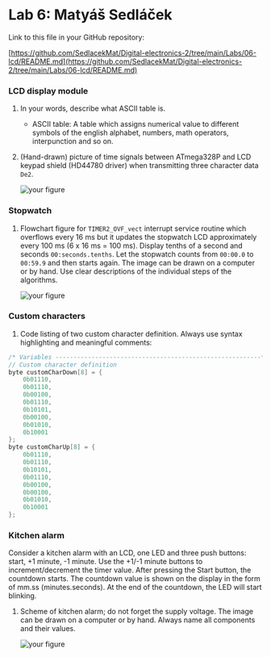 # Lab 6: Matyáš Sedláček

Link to this file in your GitHub repository:

[https://github.com/SedlacekMat/Digital-electronics-2/tree/main/Labs/06-lcd/README.md](https://github.com/SedlacekMat/Digital-electronics-2/tree/main/Labs/06-lcd/README.md)


### LCD display module

1. In your words, describe what ASCII table is.
   * ASCII table: A table which assigns numerical value to different symbols of the english alphabet, numbers, math operators, interpunction and so on. 

2. (Hand-drawn) picture of time signals between ATmega328P and LCD keypad shield (HD44780 driver) when transmitting three character data `De2`.

   ![your figure]()


### Stopwatch

1. Flowchart figure for `TIMER2_OVF_vect` interrupt service routine which overflows every 16&nbsp;ms but it updates the stopwatch LCD approximately every 100&nbsp;ms (6 x 16&nbsp;ms = 100&nbsp;ms). Display tenths of a second and seconds `00:seconds.tenths`. Let the stopwatch counts from `00:00.0` to `00:59.9` and then starts again. The image can be drawn on a computer or by hand. Use clear descriptions of the individual steps of the algorithms.

   ![your figure]()


### Custom characters

1. Code listing of two custom character definition. Always use syntax highlighting and meaningful comments:

```c
/* Variables ---------------------------------------------------------*/
// Custom character definition
byte customCharDown[8] = {
	0b01110,
	0b01110,
	0b00100,
	0b01110,
	0b10101,
	0b00100,
	0b01010,
	0b10001
};
byte customCharUp[8] = {
	0b01110,
	0b01110,
	0b10101,
	0b01110,
	0b00100,
	0b00100,
	0b01010,
	0b10001
};
```


### Kitchen alarm

Consider a kitchen alarm with an LCD, one LED and three push buttons: start, +1 minute, -1 minute. Use the +1/-1 minute buttons to increment/decrement the timer value. After pressing the Start button, the countdown starts. The countdown value is shown on the display in the form of mm.ss (minutes.seconds). At the end of the countdown, the LED will start blinking.

1. Scheme of kitchen alarm; do not forget the supply voltage. The image can be drawn on a computer or by hand. Always name all components and their values.

   ![your figure]()
